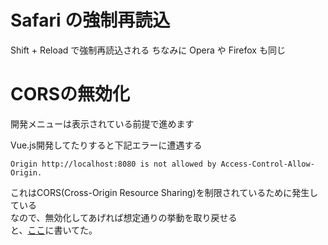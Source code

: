# Safari の強制再読込
Shift + Reload で強制再読込される
ちなみに Opera や Firefox も同じ

# CORSの無効化
開発メニューは表示されている前提で進めます

Vue.js開発してたりすると下記エラーに遭遇する
```
Origin http://localhost:8080 is not allowed by Access-Control-Allow-Origin.
```

これはCORS(Cross-Origin Resource Sharing)を制限されているために発生している  
なので、無効化してあげれば想定通りの挙動を取り戻せる  
と、[ここ](https://qiita.com/kai_kou/items/54b61a274b77977add54)に書いてた。

